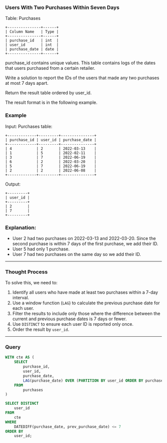 ### Users With Two Purchases Within Seven Days

Table: Purchases
```
+---------------+------+
| Column Name   | Type |
+---------------+------+
| purchase_id   | int  |
| user_id       | int  |
| purchase_date | date |
+---------------+------+
```
purchase_id contains unique values.
This table contains logs of the dates that users purchased from a certain retailer.

Write a solution to report the IDs of the users that made any two purchases at most 7 days apart.

Return the result table ordered by user_id.

The result format is in the following example.

### Example

Input: 
Purchases table:
```
+-------------+---------+---------------+
| purchase_id | user_id | purchase_date |
+-------------+---------+---------------+
| 4           | 2       | 2022-03-13    |
| 1           | 5       | 2022-02-11    |
| 3           | 7       | 2022-06-19    |
| 6           | 2       | 2022-03-20    |
| 5           | 7       | 2022-06-19    |
| 2           | 2       | 2022-06-08    |
+-------------+---------+---------------+
```
Output: 
```
+---------+
| user_id |
+---------+
| 2       |
| 7       |
+---------+
```
### Explanation:

- User 2 had two purchases on 2022-03-13 and 2022-03-20. Since the second purchase is within 7 days of the first purchase, we add their ID.
- User 5 had only 1 purchase.
- User 7 had two purchases on the same day so we add their ID.

---

### Thought Process

To solve this, we need to:
1. Identify all users who have made at least two purchases within a 7-day interval.
2. Use a window function (`LAG`) to calculate the previous purchase date for each user.
3. Filter the results to include only those where the difference between the current and previous purchase dates is 7 days or fewer.
4. Use `DISTINCT` to ensure each user ID is reported only once.
5. Order the result by `user_id`.

---

### Query

```sql
WITH cte AS (
    SELECT 
        purchase_id,
        user_id,
        purchase_date,
        LAG(purchase_date) OVER (PARTITION BY user_id ORDER BY purchase_date) AS prev_purchase_date
    FROM 
        purchases
)

SELECT DISTINCT 
    user_id 
FROM 
    cte
WHERE 
    DATEDIFF(purchase_date, prev_purchase_date) <= 7
ORDER BY 
    user_id;
